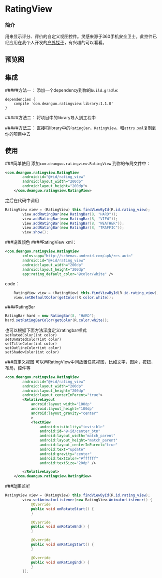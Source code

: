 # RatingView 

### 简介
用来显示评分、评价的自定义视图控件。灵感来源于360手机安全卫士。此控件已经应用在我个人开发的[户外探子](http://android.myapp.com/myapp/detail.htm?apkName=com.dean.travltotibet)，有兴趣的可以看看。

## 预览图
## 集成
#####方法一：
添加一个dependency到你的`build.gradle`:
```
dependencies {
    compile 'com.deanguo.ratingview:library:1.1.0'
}
```
  
#####方法二：
将项目中的library导入到工程中
  
#####方法三：
直接将library中的`RatingBar`，`RatingView`，和`attrs.xml`复制到你的项目中去

## 使用
###简单使用
添加`com.deanguo.ratingview.RatingView` 到你的布局文件中：
```XML
<com.deanguo.ratingview.RatingView
        android:id="@+id/rating_view"
        android:layout_width="200dp"
        android:layout_height="200dp">
    </com.deanguo.ratingview.RatingView>
```
之后在代码中调用
```Java
RatingView view = (RatingView) this.findViewById(R.id.rating_view);
        view.addRatingBar(new RatingBar(8, "HARD"));
        view.addRatingBar(new RatingBar(8, "VIEW"));
        view.addRatingBar(new RatingBar(8, "WEATHER"));
        view.addRatingBar(new RatingBar(8, "TRAFFIC"));
        view.show();
```

###设置颜色
####RatingView
xml：
```xml
<com.deanguo.ratingview.RatingView
        xmlns:app="http://schemas.android.com/apk/res-auto"
        android:id="@+id/rating_view"
        android:layout_width="200dp"
        android:layout_height="200dp"
        app:rating_default_color="@color/white" />
```
code：
```java
    RatingView view = (RatingView) this.findViewById(R.id.rating_view);
    view.setDefaultColor(getColor(R.color.white));
```

####RatingBar
```java
RatingBar hard = new RatingBar(8, "HARD");
hard.setRatingBarColor(getColor(R.color.white));
```
也可以根据下面方法深度定义ratingbar样式  
`setRatedColor(int color)`  
`setUnRatedColor(int color)`  
`setTitleColor(int color)`  
`setOutlineColor(int color)`  
`setShadowColor(int color)`  

###自定义视图
可以再RatingView中间放置任意视图，比如文字，图片，按钮，布局，控件等
```xml
<com.deanguo.ratingview.RatingView
        android:id="@+id/rating_view"
        android:layout_width="200dp"
        android:layout_height="200dp"
        android:layout_centerInParent="true">
        <RelativeLayout
            android:layout_width="100dp"
            android:layout_height="100dp"
            android:layout_gravity="center"
            >
            <TextView
                android:visibility="invisible"
                android:id="@+id/center_btn"
                android:layout_width="match_parent"
                android:layout_height="match_parent"
                android:layout_centerInParent="true"
                android:text="update"
                android:gravity="center"
                android:textColor="#ffffff"
                android:textSize="20dp" />

        </RelativeLayout>
    </com.deanguo.ratingview.RatingView>
```
###动画监听
```java
RatingView view = (RatingView) this.findViewById(R.id.rating_view);
        view.setAnimatorListener(new RatingView.AnimatorListener() {
            @Override
            public void onRotateStart() {
            }

            @Override
            public void onRotateEnd() {
            }

            @Override
            public void onRatingStart() {
            }

            @Override
            public void onRatingEnd() {
            }
        });
```
